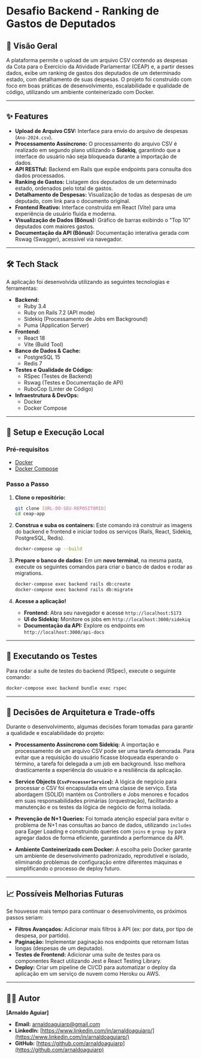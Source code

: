 # Desafio Backend - Ranking de Gastos de Deputados

## 📖 Visão Geral

A plataforma permite o upload de um arquivo CSV contendo as despesas da Cota para o Exercício da Atividade Parlamentar (CEAP) e, a partir desses dados, exibe um ranking de gastos dos deputados de um determinado estado, com detalhamento de suas despesas.
O projeto foi construído com foco em boas práticas de desenvolvimento, escalabilidade e qualidade de código, utilizando um ambiente conteinerizado com Docker.

---

## ✨ Features

* **Upload de Arquivo CSV:** Interface para envio do arquivo de despesas (`Ano-2024.csv`).
* **Processamento Assíncrono:** O processamento do arquivo CSV é realizado em segundo plano utilizando o **Sidekiq**, garantindo que a interface do usuário não seja bloqueada durante a importação de dados.
* **API RESTful:** Backend em Rails que expõe endpoints para consulta dos dados processados.
* **Ranking de Gastos:** Listagem dos deputados de um determinado estado, ordenados pelo total de gastos.
* **Detalhamento de Despesas:** Visualização de todas as despesas de um deputado, com link para o documento original.
* **Frontend Reativo:** Interface construída em React (Vite) para uma experiência de usuário fluida e moderna.
* **Visualização de Dados (Bônus):** Gráfico de barras exibindo o "Top 10" deputados com maiores gastos.
* **Documentação da API (Bônus):** Documentação interativa gerada com Rswag (Swagger), acessível via navegador.

---

## 🛠️ Tech Stack

A aplicação foi desenvolvida utilizando as seguintes tecnologias e ferramentas:

* **Backend:**
    * Ruby 3.4
    * Ruby on Rails 7.2 (API mode)
    * Sidekiq (Processamento de Jobs em Background)
    * Puma (Application Server)
* **Frontend:**
    * React 18
    * Vite (Build Tool)
* **Banco de Dados & Cache:**
    * PostgreSQL 15
    * Redis 7
* **Testes e Qualidade de Código:**
    * RSpec (Testes de Backend)
    * Rswag (Testes e Documentação de API)
    * RuboCop (Linter de Código)
* **Infraestrutura & DevOps:**
    * Docker
    * Docker Compose

---

## 🚀 Setup e Execução Local

### Pré-requisitos
* [Docker](https://www.docker.com/get-started/)
* [Docker Compose](https://docs.docker.com/compose/install/)

### Passo a Passo

1.  **Clone o repositório:**
    ```bash
    git clone [URL-DO-SEU-REPOSITORIO]
    cd ceap-app
    ```

2.  **Construa e suba os containers:**
    Este comando irá construir as imagens do backend e frontend e iniciar todos os serviços (Rails, React, Sidekiq, PostgreSQL, Redis).
    ```bash
    docker-compose up --build
    ```

3.  **Prepare o banco de dados:**
    Em um **novo terminal**, na mesma pasta, execute os seguintes comandos para criar o banco de dados e rodar as migrations.
    ```bash
    docker-compose exec backend rails db:create
    docker-compose exec backend rails db:migrate
    ```
4.  **Acesse a aplicação!**
    * **Frontend:** Abra seu navegador e acesse `http://localhost:5173`
    * **UI do Sidekiq:** Monitore os jobs em `http://localhost:3000/sidekiq`
    * **Documentação da API:** Explore os endpoints em `http://localhost:3000/api-docs`

---

## 🧪 Executando os Testes

Para rodar a suíte de testes do backend (RSpec), execute o seguinte comando:

```bash
docker-compose exec backend bundle exec rspec
```

---

## 🧠 Decisões de Arquitetura e Trade-offs

Durante o desenvolvimento, algumas decisões foram tomadas para garantir a qualidade e escalabilidade do projeto:

* **Processamento Assíncrono com Sidekiq:** A importação e processamento de um arquivo CSV pode ser uma tarefa demorada. Para evitar que a requisição do usuário ficasse bloqueada esperando o término, a tarefa foi delegada a um job em background. Isso melhora drasticamente a experiência do usuário e a resiliência da aplicação.

* **Service Objects (`CsvProcessorService`):** A lógica de negócio para processar o CSV foi encapsulada em uma classe de serviço. Esta abordagem (SOLID) mantém os Controllers e Jobs menores e focados em suas responsabilidades primárias (orquestração), facilitando a manutenção e os testes da lógica de negócio de forma isolada.

* **Prevenção de N+1 Queries:** Foi tomada atenção especial para evitar o problema de N+1 nas consultas ao banco de dados, utilizando `includes` para Eager Loading e construindo queries com `joins` e `group by` para agregar dados de forma eficiente, garantindo a performance da API.

* **Ambiente Conteinerizado com Docker:** A escolha pelo Docker garante um ambiente de desenvolvimento padronizado, reprodutível e isolado, eliminando problemas de configuração entre diferentes máquinas e simplificando o processo de deploy futuro.

---

## 📈 Possíveis Melhorias Futuras

Se houvesse mais tempo para continuar o desenvolvimento, os próximos passos seriam:

* **Filtros Avançados:** Adicionar mais filtros à API (ex: por data, por tipo de despesa, por partido).
* **Paginação:** Implementar paginação nos endpoints que retornam listas longas (despesas de um deputado).
* **Testes de Frontend:** Adicionar uma suíte de testes para os componentes React utilizando Jest e React Testing Library.
* **Deploy:** Criar um pipeline de CI/CD para automatizar o deploy da aplicação em um serviço de nuvem como Heroku ou AWS.

---

## 👨‍💻 Autor

**[Arnaldo Aguiar]**

* **Email:** [arnaldoaguiarp@gmail.com](mailto:arnaldoaguiarp@gmail.com)
* **LinkedIn:** [https://www.linkedin.com/in/arnaldoaguiarp/](https://www.linkedin.com/in/arnaldoaguiarp/)
* **GitHub:** [https://github.com/arnaldoaguiarp](https://github.com/arnaldoaguiarp)